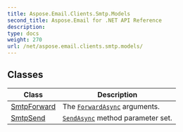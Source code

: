 ```yaml
---
title: Aspose.Email.Clients.Smtp.Models
second_title: Aspose.Email for .NET API Reference
description: 
type: docs
weight: 270
url: /net/aspose.email.clients.smtp.models/
---
```



## Classes

| Class | Description |
| --- | --- |
| [SmtpForward](./smtpforward/) | The [`ForwardAsync`](../aspose.email.clients.smtp/iasyncsmtpclient/forwardasync/) arguments. |
| [SmtpSend](./smtpsend/) | [`SendAsync`](../aspose.email.clients.smtp/iasyncsmtpclient/sendasync/) method parameter set. |


